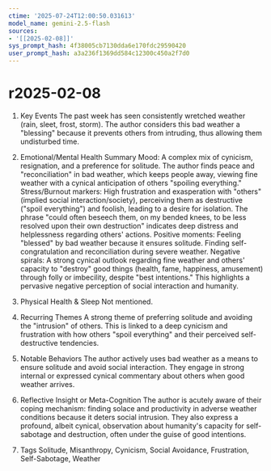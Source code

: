 ```yaml
---
ctime: '2025-07-24T12:00:50.031613'
model_name: gemini-2.5-flash
sources:
- '[[2025-02-08]]'
sys_prompt_hash: 4f38005cb7130dda6e170fdc29590420
user_prompt_hash: a3a236f1369dd584c12300c450a2f7d0
---
```

# r2025-02-08

1. Key Events
The past week has seen consistently wretched weather (rain, sleet, frost, storm). The author considers this bad weather a "blessing" because it prevents others from intruding, thus allowing them undisturbed time.

2. Emotional/Mental Health Summary
Mood: A complex mix of cynicism, resignation, and a preference for solitude. The author finds peace and "reconciliation" in bad weather, which keeps people away, viewing fine weather with a cynical anticipation of others "spoiling everything."
Stress/Burnout markers: High frustration and exasperation with "others" (implied social interaction/society), perceiving them as destructive ("spoil everything") and foolish, leading to a desire for isolation. The phrase "could often beseech them, on my bended knees, to be less resolved upon their own destruction" indicates deep distress and helplessness regarding others' actions.
Positive moments: Feeling "blessed" by bad weather because it ensures solitude. Finding self-congratulation and reconciliation during severe weather.
Negative spirals: A strong cynical outlook regarding fine weather and others' capacity to "destroy" good things (health, fame, happiness, amusement) through folly or imbecility, despite "best intentions." This highlights a pervasive negative perception of social interaction and humanity.

3. Physical Health & Sleep
Not mentioned.

4. Recurring Themes
A strong theme of preferring solitude and avoiding the "intrusion" of others. This is linked to a deep cynicism and frustration with how others "spoil everything" and their perceived self-destructive tendencies.

5. Notable Behaviors
The author actively uses bad weather as a means to ensure solitude and avoid social interaction. They engage in strong internal or expressed cynical commentary about others when good weather arrives.

6. Reflective Insight or Meta-Cognition
The author is acutely aware of their coping mechanism: finding solace and productivity in adverse weather conditions because it deters social intrusion. They also express a profound, albeit cynical, observation about humanity's capacity for self-sabotage and destruction, often under the guise of good intentions.

7. Tags
Solitude, Misanthropy, Cynicism, Social Avoidance, Frustration, Self-Sabotage, Weather